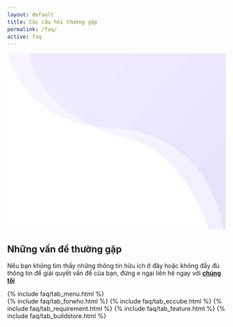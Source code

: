 ```yaml
---
layout: default
title: Các câu hỏi thường gặp
permalink: /faq/
active: faq
---
```


<section class="breadcrumb_area">
    <img class="breadcrumb_shap" src="/assets/img/banner_bg.png" alt="">
    <div class="container">
        <div class="breadcrumb_content text-center">
            <h1 class="f_p f_700 f_size_50 w_color l_height50 mb_20">Những vấn đề thường gặp</h1>
            <p class="f_300 w_color f_size_16 l_height26 w-50 mx-auto">Nếu bạn không tìm thấy những thông tin hữu ích ở đây hoặc không đầy đủ thông tin để giải quyết vấn đề của bạn, đừng e ngại liên hệ ngay với <a href="/contact" title="Liên hệ chúng tôi"><b>chúng tôi</b></a></p>
        </div>
    </div>
</section>

<section class="faq_area sec_pad">
    <div class="container">
        <div class="row">
            <div class="col-lg-4 pr_50">
                <div class="faq_tab">
                    {% include faq/tab_menu.html %}
                </div>
            </div>
            <div class="col-lg-8">
                <div class="tab-content faq_content" id="myTabContent">
                    {% include faq/tab_forwho.html %}
                    {% include faq/tab_eccube.html %}
                    {% include faq/tab_requirement.html %}
                    {% include faq/tab_feature.html %}
                    {% include faq/tab_buildstore.html %}
                </div>
            </div>
        </div>
    </div>
</section>
